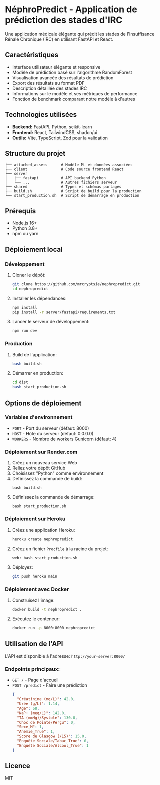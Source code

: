 # NéphroPredict - Application de prédiction des stades d'IRC

Une application médicale élégante qui prédit les stades de l'Insuffisance Rénale Chronique (IRC) en utilisant FastAPI et React.

## Caractéristiques

- Interface utilisateur élégante et responsive
- Modèle de prédiction basé sur l'algorithme RandomForest
- Visualisation avancée des résultats de prédiction
- Export des résultats au format PDF
- Description détaillée des stades IRC
- Informations sur le modèle et ses métriques de performance
- Fonction de benchmark comparant notre modèle à d'autres

## Technologies utilisées

- **Backend:** FastAPI, Python, scikit-learn
- **Frontend:** React, TailwindCSS, shadcn/ui
- **Outils:** Vite, TypeScript, Zod pour la validation

## Structure du projet

```
├── attached_assets      # Modèle ML et données associées
├── client               # Code source frontend React
├── server
│   ├── fastapi          # API backend Python
│   └── ...              # Autres fichiers serveur
├── shared               # Types et schémas partagés
├── build.sh             # Script de build pour la production
└── start_production.sh  # Script de démarrage en production
```

## Prérequis

- Node.js 16+
- Python 3.8+
- npm ou yarn

## Déploiement local

### Développement

1. Cloner le dépôt:
   ```bash
   git clone https://github.com/mrcryptsie/nephropredict.git
   cd nephropredict
   ```

2. Installer les dépendances:
   ```bash
   npm install
   pip install -r server/fastapi/requirements.txt
   ```

3. Lancer le serveur de développement:
   ```bash
   npm run dev
   ```

### Production

1. Build de l'application:
   ```bash
   bash build.sh
   ```

2. Démarrer en production:
   ```bash
   cd dist
   bash start_production.sh
   ```

## Options de déploiement

### Variables d'environnement

- `PORT` - Port du serveur (défaut: 8000)
- `HOST` - Hôte du serveur (défaut: 0.0.0.0)
- `WORKERS` - Nombre de workers Gunicorn (défaut: 4)

### Déploiement sur Render.com

1. Créez un nouveau service Web
2. Reliez votre dépôt GitHub
3. Choisissez "Python" comme environnement
4. Définissez la commande de build:
   ```
   bash build.sh
   ```
5. Définissez la commande de démarrage:
   ```
   bash start_production.sh
   ```

### Déploiement sur Heroku

1. Créez une application Heroku:
   ```bash
   heroku create nephropredict
   ```

2. Créez un fichier `Procfile` à la racine du projet:
   ```
   web: bash start_production.sh
   ```

3. Déployez:
   ```bash
   git push heroku main
   ```

### Déploiement avec Docker

1. Construisez l'image:
   ```bash
   docker build -t nephropredict .
   ```

2. Exécutez le conteneur:
   ```bash
   docker run -p 8000:8000 nephropredict
   ```

## Utilisation de l'API

L'API est disponible à l'adresse: `http://your-server:8000/`

### Endpoints principaux:

- `GET /` - Page d'accueil
- `POST /predict` - Faire une prédiction
  ```json
  {
    "Créatinine (mg/L)": 42.0,
    "Urée (g/L)": 1.14,
    "Age": 68,
    "Na^+ (meq/L)": 142.0,
    "TA (mmHg)/Systole": 130.0,
    "Choc de Pointe/Perçu": 0,
    "Sexe_M": 1,
    "Anémie_True": 1,
    "Score de Glasgow (/15)": 15.0,
    "Enquête Sociale/Tabac_True": 0,
    "Enquête Sociale/Alcool_True": 1
  }
  ```

## Licence

MIT
